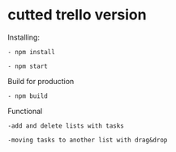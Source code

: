 # cutted trello version
Installing: 

    - npm install
    
    - npm start
    
Build for production

    - npm build

Functional

    -add and delete lists with tasks
    
    -moving tasks to another list with drag&drop
